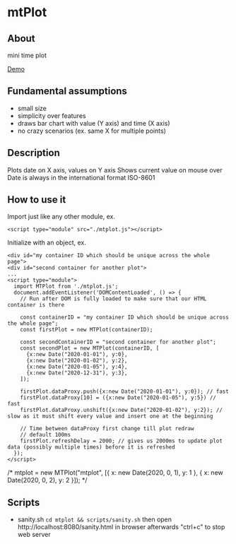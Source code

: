 # mtPlot

## About

mini time plot

[Demo](https://adderek.github.io/mtplot/)

## Fundamental assumptions

- small size
- simplicity over features
- draws bar chart with value (Y axis) and time (X axis)
- no crazy scenarios (ex. same X for multiple points)

## Description

Plots date on X axis, values on Y axis
Shows current value on mouse over
Date is always in the international format ISO-8601

## How to use it

Import just like any other module, ex.

```
<script type="module" src="./mtplot.js"></script>
```

Initialize with an object, ex.

```
<div id="my container ID which should be unique across the whole page">
<div id="second container for another plot">
...
<script type="module">
  import MTPlot from './mtplot.js';
  document.addEventListener('DOMContentLoaded', () => {
    // Run after DOM is fully loaded to make sure that our HTML container is there

    const containerID = "my container ID which should be unique across the whole page";
    const firstPlot = new MTPlot(containerID);

    const secondContainerID = "second container for another plot";
    const secondPlot = new MTPlot(containerID, [
      {x:new Date("2020-01-01"), y:0},
      {x:new Date("2020-01-02"), y:2},
      {x:new Date("2020-01-05"), y:4},
      {x:new Date("2020-12-31"), y:3},
    ]);

    firstPlot.dataProxy.push({x:new Date("2020-01-01"), y:0}); // fast
    firstPlot.dataProxy[10] = ({x:new Date("2020-01-05"), y:5}) // fast
    firstPlot.dataProxy.unshift({x:new Date("2020-01-02"), y:2}); // slow as it must shift every value and insert one at the beginning

    // Time between dataProxy first change till plot redraw
    // default 100ms
    firstPlot.refreshDelay = 2000; // gives us 2000ms to update plot data (possibly multiple times) before it is refreshed
  });
</script>
```



/*
mtplot = new MTPlot("mtplot", [{ x: new Date(2020, 0, 1), y: 1 }, { x: new Date(2020, 0, 2), y: 2 }]);
*/


## Scripts

- sanity.sh
  `cd mtplot && scripts/sanity.sh`
  then open http://localhost:8080/sanity.html in browser
  afterwards "ctrl+c" to stop web server
